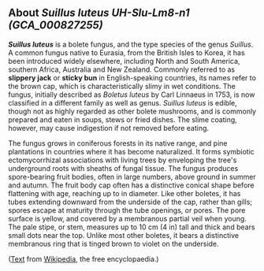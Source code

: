 About *Suillus luteus UH-Slu-Lm8-n1 (GCA\_000827255)* 
-----------------------------------------------------



***Suillus luteus*** is a bolete fungus, and the type species of the
genus *Suillus*. A common fungus native to Eurasia, from the British
Isles to Korea, it has been introduced widely elsewhere, including North
and South America, southern Africa, Australia and New Zealand. Commonly
referred to as **slippery jack** or **sticky bun** in English-speaking
countries, its names refer to the brown cap, which is characteristically
slimy in wet conditions. The fungus, initially described as *Boletus
luteus* by Carl Linnaeus in 1753, is now classified in a different
family as well as genus. *Suillus luteus* is edible, though not as
highly regarded as other bolete mushrooms, and is commonly prepared and
eaten in soups, stews or fried dishes. The slime coating, however, may
cause indigestion if not removed before eating.

The fungus grows in coniferous forests in its native range, and pine
plantations in countries where it has become naturalized. It forms
symbiotic ectomycorrhizal associations with living trees by enveloping
the tree\'s underground roots with sheaths of fungal tissue. The fungus
produces spore-bearing fruit bodies, often in large numbers, above
ground in summer and autumn. The fruit body cap often has a distinctive
conical shape before flattening with age, reaching up to in diameter.
Like other boletes, it has tubes extending downward from the underside
of the cap, rather than gills; spores escape at maturity through the
tube openings, or pores. The pore surface is yellow, and covered by a
membranous partial veil when young. The pale stipe, or stem, measures up
to 10 cm (4 in) tall and thick and bears small dots near the top. Unlike
most other boletes, it bears a distinctive membranous ring that is
tinged brown to violet on the underside.

([Text](http://en.wikipedia.org/wiki/Suillus_luteus) from
[Wikipedia](http://en.wikipedia.org/), the free encyclopaedia.)
